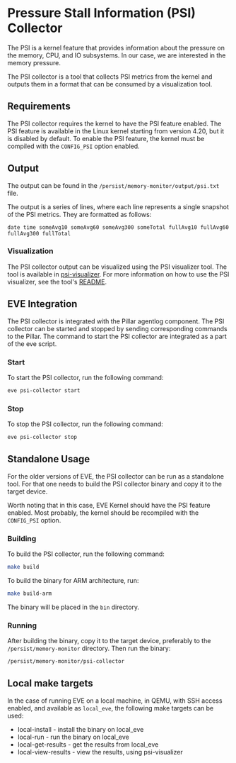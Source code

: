 # Pressure Stall Information (PSI) Collector

The PSI is a kernel feature that provides information about the pressure on the
memory, CPU, and IO subsystems. In our case, we are interested in the memory
pressure.

The PSI collector is a tool that collects PSI metrics from the kernel and
outputs them in a format that can be consumed by a visualization tool.

## Requirements

The PSI collector requires the kernel to have the PSI feature enabled. The PSI
feature is available in the Linux kernel starting from version 4.20, but it is
disabled by default. To enable the PSI feature, the kernel must be compiled with
the `CONFIG_PSI` option enabled.

## Output

The output can be found in the `/persist/memory-monitor/output/psi.txt` file.

The output is a series of lines, where each line represents a single snapshot
of the PSI metrics. They are formatted as follows:

```text
date time someAvg10 someAvg60 someAvg300 someTotal fullAvg10 fullAvg60 fullAvg300 fullTotal
```

### Visualization

The PSI collector output can be visualized using the PSI visualizer tool. The
tool is available in [psi-visualizer](../../../../../tools/psi-visualizer).
For more information on how to use the PSI visualizer, see the tool's
[README](../../../../../tools/psi-visualizer/README.md).

## EVE Integration

The PSI collector is integrated with the Pillar agentlog component. The PSI
collector can be started and stopped by sending corresponding commands to the
Pillar. The command to start the PSI collector are integrated as a part of the
eve script.

### Start

To start the PSI collector, run the following command:

```sh
eve psi-collector start
```

### Stop

To stop the PSI collector, run the following command:

```sh
eve psi-collector stop
```

## Standalone Usage

For the older versions of EVE, the PSI collector can be run as a standalone
tool. For that one needs to build the PSI collector binary and copy it to the
target device.

Worth noting that in this case, EVE Kernel should have the PSI feature enabled.
Most probably, the kernel should be recompiled with the `CONFIG_PSI` option.

### Building

To build the PSI collector, run the following command:

```sh
make build
```

To build the binary for ARM architecture, run:

```sh
make build-arm
```

The binary will be placed in the `bin` directory.

### Running

After building the binary, copy it to the target device, preferably to the
`/persist/memory-monitor` directory. Then run the binary:

```sh
/persist/memory-monitor/psi-collector
```

## Local make targets

In the case of running EVE on a local machine, in QEMU, with SSH access enabled,
and available as `local_eve`, the following make targets can be used:

* local-install - install the binary on local_eve
* local-run - run the binary on local_eve
* local-get-results - get the results from local_eve
* local-view-results - view the results, using psi-visualizer
